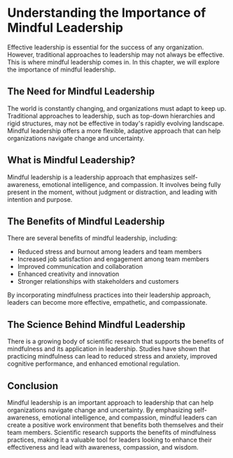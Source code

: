 Understanding the Importance of Mindful Leadership
============================================================================

Effective leadership is essential for the success of any organization. However, traditional approaches to leadership may not always be effective. This is where mindful leadership comes in. In this chapter, we will explore the importance of mindful leadership.

The Need for Mindful Leadership
-------------------------------

The world is constantly changing, and organizations must adapt to keep up. Traditional approaches to leadership, such as top-down hierarchies and rigid structures, may not be effective in today's rapidly evolving landscape. Mindful leadership offers a more flexible, adaptive approach that can help organizations navigate change and uncertainty.

What is Mindful Leadership?
---------------------------

Mindful leadership is a leadership approach that emphasizes self-awareness, emotional intelligence, and compassion. It involves being fully present in the moment, without judgment or distraction, and leading with intention and purpose.

The Benefits of Mindful Leadership
----------------------------------

There are several benefits of mindful leadership, including:

* Reduced stress and burnout among leaders and team members
* Increased job satisfaction and engagement among team members
* Improved communication and collaboration
* Enhanced creativity and innovation
* Stronger relationships with stakeholders and customers

By incorporating mindfulness practices into their leadership approach, leaders can become more effective, empathetic, and compassionate.

The Science Behind Mindful Leadership
-------------------------------------

There is a growing body of scientific research that supports the benefits of mindfulness and its application in leadership. Studies have shown that practicing mindfulness can lead to reduced stress and anxiety, improved cognitive performance, and enhanced emotional regulation.

Conclusion
----------

Mindful leadership is an important approach to leadership that can help organizations navigate change and uncertainty. By emphasizing self-awareness, emotional intelligence, and compassion, mindful leaders can create a positive work environment that benefits both themselves and their team members. Scientific research supports the benefits of mindfulness practices, making it a valuable tool for leaders looking to enhance their effectiveness and lead with awareness, compassion, and wisdom.

